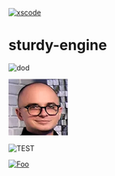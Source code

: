 [![xscode](https://img.shields.io/badge/Available%20on-xs%3Acode-blue?style=?style=plastic&logo=appveyor&logo=data:image/png;base64,iVBORw0KGgoAAAANSUhEUgAAAEAAAABACAMAAACdt4HsAAAAGXRFWHRTb2Z0d2FyZQBBZG9iZSBJbWFnZVJlYWR5ccllPAAAAAZQTFRF////////VXz1bAAAAAJ0Uk5T/wDltzBKAAAAlUlEQVR42uzXSwqAMAwE0Mn9L+3Ggtgkk35QwcnSJo9S+yGwM9DCooCbgn4YrJ4CIPUcQF7/XSBbx2TEz4sAZ2q1RAECBAiYBlCtvwN+KiYAlG7UDGj59MViT9hOwEqAhYCtAsUZvL6I6W8c2wcbd+LIWSCHSTeSAAECngN4xxIDSK9f4B9t377Wd7H5Nt7/Xz8eAgwAvesLRjYYPuUAAAAASUVORK5CYII=)](https://localhost/devil6x/sturdy-engine)
# sturdy-engine
![dod](https://github.com/xscode-resources/promotion-materials/blob/master/assets/valueopensource%20logo%20for%20README.png)

![Did](image_2019_12_27T11_13_36_303Z.png)

![TEST](https://xscode.com/b03a6b7837ebcfb0b51f43e9f0417717-520.png)

[![Foo](localhost:4200/assets/promo-banner.svg)](https://localhost/devil6x/sturdy-engine)
